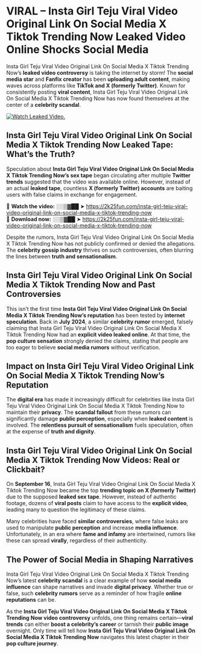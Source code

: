 # VIRAL – Insta Girl Teju Viral Video Original Link On Social Media X Tiktok Trending Now Leaked Video Online Shocks Social Media 

Insta Girl Teju Viral Video Original Link On Social Media X Tiktok Trending Now’s **leaked video controversy** is taking the internet by storm! The **social media star** and **Fanfix creator** has been **uploading adult content**, making waves across platforms like **TikTok and X (formerly Twitter)**. Known for consistently posting **viral content**, Insta Girl Teju Viral Video Original Link On Social Media X Tiktok Trending Now has now found themselves at the center of a **celebrity scandal**.  

[![Watch Leaked Video.](https://miro.medium.com/v2/resize:fit:828/format:webp/1*cilzJN44JGOrTw9NJCrNHA.gif "Watch Leaked Video")](https://2k25fun.com/insta-girl-teju-viral-video-original-link-on-social-media-x-tiktok-trending-now)

## **Insta Girl Teju Viral Video Original Link On Social Media X Tiktok Trending Now Leaked Tape: What’s the Truth?**  
Speculation about **Insta Girl Teju Viral Video Original Link On Social Media X Tiktok Trending Now’s sex tape** began circulating after multiple **Twitter trends** suggested that the video was available online. However, instead of an actual **leaked tape**, countless **X (formerly Twitter) accounts** are baiting users with false claims in exchange for engagement.  

🔹 **Watch the video:** ░░▒▓██ ➤ https://2k25fun.com/insta-girl-teju-viral-video-original-link-on-social-media-x-tiktok-trending-now  
🔹 **Download now:** ░░▒▓██ ➤ https://2k25fun.com/insta-girl-teju-viral-video-original-link-on-social-media-x-tiktok-trending-now  

Despite the rumors, Insta Girl Teju Viral Video Original Link On Social Media X Tiktok Trending Now has not publicly confirmed or denied the allegations. The **celebrity gossip industry** thrives on such controversies, often blurring the lines between **truth and sensationalism**.  

## **Insta Girl Teju Viral Video Original Link On Social Media X Tiktok Trending Now and Past Controversies**  
This isn’t the first time **Insta Girl Teju Viral Video Original Link On Social Media X Tiktok Trending Now’s reputation** has been tested by **internet speculation**. Back in **July 2024**, a similar **celebrity rumor** emerged, falsely claiming that Insta Girl Teju Viral Video Original Link On Social Media X Tiktok Trending Now had an **explicit video leaked online**. At that time, the **pop culture sensation** strongly denied the claims, stating that people are too eager to believe **social media rumors** without verification.  

## **Impact on Insta Girl Teju Viral Video Original Link On Social Media X Tiktok Trending Now’s Reputation**  
The **digital era** has made it increasingly difficult for celebrities like Insta Girl Teju Viral Video Original Link On Social Media X Tiktok Trending Now to maintain their **privacy**. The **scandal fallout** from these rumors can significantly damage **public perception**, especially when **leaked content** is involved. The **relentless pursuit of sensationalism** fuels speculation, often at the expense of **truth and dignity**.  

## **Insta Girl Teju Viral Video Original Link On Social Media X Tiktok Trending Now Videos: Real or Clickbait?**  
On **September 16**, Insta Girl Teju Viral Video Original Link On Social Media X Tiktok Trending Now became the top **trending topic on X (formerly Twitter)** due to the supposed **leaked sex tape**. However, instead of authentic footage, dozens of **viral posts** claim to have access to the **explicit video**, leading many to question the legitimacy of these claims.  

Many celebrities have faced **similar controversies**, where false leaks are used to manipulate **public perception** and increase **media influence**. Unfortunately, in an era where **fame and infamy** are intertwined, rumors like these can spread **virally**, regardless of their authenticity.  

## **The Power of Social Media in Shaping Narratives**  
Insta Girl Teju Viral Video Original Link On Social Media X Tiktok Trending Now’s latest **celebrity scandal** is a clear example of how **social media influence** can shape narratives and invade **digital privacy**. Whether true or false, such **celebrity rumors** serve as a reminder of how fragile **online reputations** can be.  

As the **Insta Girl Teju Viral Video Original Link On Social Media X Tiktok Trending Now video controversy** unfolds, one thing remains certain—**viral trends** can either **boost a celebrity’s career** or tarnish their **public image** overnight. Only time will tell how **Insta Girl Teju Viral Video Original Link On Social Media X Tiktok Trending Now** navigates this latest chapter in their **pop culture journey**. 